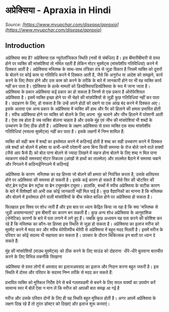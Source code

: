 # अप्रेक्सिया - Apraxia in Hindi
_Source: [https://www.myupchar.com/disease/apraxia](https://www.myupchar.com/disease/apraxia)_

## Introduction
अप्रेक्सिया क्या है?
अप्रेक्सिया एक न्यूरोलॉजिकल स्थिति (नसों से संबंधित) है। इस बीमारीबीमारी से ग्रस्त होने पर व्यक्ति की मांसपेशियां तो नॉर्मल रहती हैं लेकिन मोटर मूवमेंट्स (मांसपेशीय गतिविधियां) करने में दिक्कत आती है। अप्रेक्सिया मस्तिष्क के साथ-साथ तंत्रिका तंत्र से जुड़ा विकार है जिसमें व्यक्ति को दूसरों के बोलने पर कोई काम या गतिविधि करने में दिक्कत आती है, जैसे कि अनुरोध या आदेश को समझने, कार्य करने के लिए तैयार होने और उस काम को करने के तरीके के बारे में जानकारी होने पर भी वह व्यक्ति कार्य नहीं कर पाता है। एप्रेक्सिया के हल्के मामलों को डिस्प्रेक्सियाडिस्प्रेक्सिया के रूप में जाना जाता है।
अप्रेक्सिया के प्रकार
अप्रेक्सिया कई प्रकार का हो सकता है जिनमें से एक प्रकार है ओरोफेशियल अप्रेक्सिया है। इसमें व्यक्ति इच्छा होने पर भी चेहरे की मांसपेशियों से जुड़ी कुछ गतिविधियां नहीं कर पाता है। उदाहरण के लिए, हो सकता है कि उन्हें अपने होठों को दबाने या एक आंख बंद करने में दिक्कत आए। इसके अलावा एक अन्य प्रकार के अप्रेक्सिया में व्यक्ति की हाथ और पैर को हिलाने की क्षमता प्रभावित होती है। स्पीच अप्रेक्सिया होने पर व्यक्ति को बोलने के लिए अपना  मुंह चलाने और जीभ हिलाने में परेशानी आती है। ऐसा तब होता है जब व्यक्ति बोलना चाहता है और उसके मुंह एवं जीभ की मांसपेशियां भी शब्दों के उच्चारण के लिए ठीक होती हैं।
अप्रेक्सिया के लक्षण
अप्रेक्सिया से ग्रस्त व्यक्ति एक साथ मांसपेशीय गतिविधियां (मसल्स मूवमेंट्स) नहीं कर पाता है। इसके लक्षणों में निम्न शामिल हैं:

व्यक्ति को सही क्रम में शब्दों का इस्तेमाल करने में कठिनाई होती है
शब्द का सही उच्चारण करने में दिक्कत
लंबे शब्दों को बोलने में हमेशा या कभी-कभी परेशानी आना
बिना किसी समस्या के रोज बोले जाने वाले वाक्यों (जैसे आप कैसे हैं) को बोल पाना
बोलने से ज्यादा लिखने में सहज होना
बोलने के लिए शब्द न मिल पाना
व्याकरण संबंधी समस्याएं
मोटर स्किल्स (आंखों से हाथों का तालमेल) और तालमेल बैठाने में समस्या
चबाने और निगलने में कठिनाईनिगलने में कठिनाई

अप्रेक्सिया के कारण 
मस्तिष्क का वह हिस्सा जो बोलने की क्षमता को नियंत्रित करता है, उसके क्षतिग्रस्त होने पर अप्रेक्सिया की समस्या हो सकती है। इसके कई कारण हो सकते हैं जैसे सिर की चोटसिर की चोट,ब्रेन स्ट्रोक ब्रेन स्ट्रोक या ब्रेन ट्यूमरब्रेन ट्यूमर।
हालांकि, बच्चों में स्पीच अप्रेक्सिया के सटीक कारण के बारे में विशेषज्ञों को अभी तक कोई जानकारी नहीं मिल पाई है। कुछ वैज्ञानिकों का मानना है कि मस्तिष्क और बोलने में इस्तेमाल होने वाली मांसपेशियों के बीच संकेत बाधित होने पर अप्रेक्सिया हो सकता है।
फिलहाल इस विषय पर शोध जारी हैं और इस बात पर ध्यान केंद्रित किया जा रहा है कि क्या 'मस्तिष्क से जुड़ी असामान्यताएं' इस बीमारी का कारण बन सकती हैं। कुछ अन्य शोध अप्रेक्सिया के आनुवांशिक (जेनेटिक) कारणों के बारे में पता लगाने में लगे हुए हैं। जबकि कुछ अध्ययन यह पता करने की कोशिश कर रहे हैं कि मस्तिष्क का कौन-सा हिस्सा इस स्थिति से जुड़ा हो सकता है।
अप्रेक्सिया का इलाज
मरीज को मूवमेंट करने में मदद कर और स्पीच थेरेपीस्पीच थेरेपी से अप्रेक्सिया में बहुत मदद मिलती है। इसमें मरीज के परिवार का कोई सदस्य भी सहायता कर सकता है। उपचार के दौरान चिकित्सक इन बातों पर ध्यान दे सकते हैं:

मुंह की मांसपेशियों (माउथ मूवमेंट्स) को ठीक करने के लिए साउंड को दोहराना 
धीरे-धीरे बुलवाना
बातचीत करने के लिए विभिन्न तकनीकें सिखाना

अप्रेक्सिया से ग्रस्त लोगों में अवसाद का इलाजअवसाद का इलाज और निदान करना बहुत जरूरी है। इस स्थिति में दोस्त और परिवार के सदस्य निम्न तरीके से मदद कर सकते हैं:

प्रभावित व्यक्ति को मुश्किल निर्देश देने से बचें
गलतफहमी से बचने के लिए सरल वाक्यों का उपयोग करें
सामान्य स्वर में बोलें
ऐसा न मान लें कि मरीज को आपकी बात समझ आ गई है

मरीज और उसके परिवार दोनों के लिए ही यह स्थिति बहुत मुश्किल होती है। अगर आपमें अप्रेक्सिया के लक्षण दिख रहे हैं तो तुरंत डॉक्टर को दिखाएं और इलाज शुरू करवाएं।

